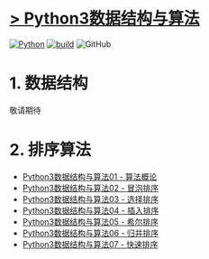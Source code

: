 # [> Python3数据结构与算法](http://www.madmalls.com/blog/category/data-structures-and-algorithms-in-python3/)


[![Python](https://img.shields.io/badge/python-v3.4%2B-blue.svg)](https://www.python.org/)
[![build](https://img.shields.io/badge/build-passing-green.svg)](http://www.madmalls.com/)
![GitHub](https://img.shields.io/github/license/mashape/apistatus.svg)


# 1. 数据结构

敬请期待


# 2. 排序算法

- [Python3数据结构与算法01 - 算法概论](http://www.madmalls.com/blog/post/algorithm-introduction/)
- [Python3数据结构与算法02 - 冒泡排序](http://www.madmalls.com/blog/post/bubble-sort-algorithm/)
- [Python3数据结构与算法03 - 选择排序](http://www.madmalls.com/blog/post/selection-sort-algorithm/)
- [Python3数据结构与算法04 - 插入排序](http://www.madmalls.com/blog/post/insertion-sort-algorithm/)
- [Python3数据结构与算法05 - 希尔排序](http://www.madmalls.com/blog/post/shell-sort-algorithm/)
- [Python3数据结构与算法06 - 归并排序](http://www.madmalls.com/blog/post/merge-sort-algorithm/)
- [Python3数据结构与算法07 - 快速排序](http://www.madmalls.com/blog/post/quick-sort-algorithm/)
